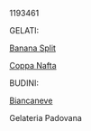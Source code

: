1193461

GELATI:

[Banana Split](banana_split.md)

[Coppa Nafta](coppa_nafta.md)

BUDINI:

[Biancaneve](Biancaneve.md)

Gelateria Padovana
